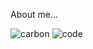 About me...


![carbon](https://user-images.githubusercontent.com/68974040/141354738-6e6b226b-7827-4b4d-9592-70f98747704f.png)
![code](https://user-images.githubusercontent.com/68974040/147101226-2d5744ae-ba0a-4549-a1a2-cba3b48502ec.gif)
